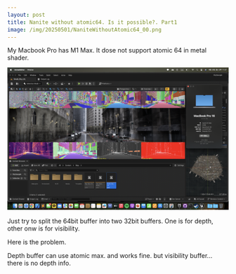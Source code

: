 ```yaml
---
layout: post
title: Nanite without atomic64. Is it possible?. Part1
image: /img/20250501/NaniteWithoutAtomic64_00.png
---
```


My Macbook Pro has M1 Max. It dose not support atomic 64 in metal shader.

![TestScene0](/img/20250501/NaniteWithoutAtomic64_00.png)

Just try to split the 64bit buffer into two 32bit buffers. One is for depth, other onw is for visibility.

Here is the problem.

Depth buffer can use atomic max. and works fine. but visibility buffer... there is no depth info.
